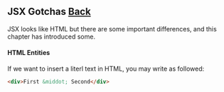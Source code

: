 ## JSX Gotchas [Back](./../react.md)

JSX looks like HTML but there are some important differences, and this chapter has introduced some.

#### HTML Entities

If we want to insert a literl text in HTML, you may write as followed:

```html
<div>First &middot; Second</div>
```
